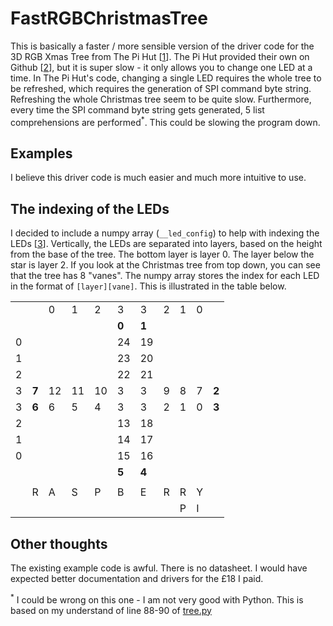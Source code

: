 # FastRGBChristmasTree
This is basically a faster / more sensible version of the driver code for the 3D RGB Xmas Tree from The Pi Hut [[1]]. The Pi Hut provided their own  on Github [[2]], but it is super slow - it only allows you to change one LED at a time. In The Pi Hut's code, changing a single LED requires the whole tree to be refreshed, which requires the generation of SPI command byte string. Refreshing the whole Christmas tree seem to be quite slow. Furthermore, every time the SPI command byte string gets generated, 5 list comprehensions are performed<sup>*</sup>. This could be slowing the program down. 

## Examples
I believe this driver code is much easier and much more intuitive to use. 

## The indexing of the LEDs
I decided to include a numpy array (``__led_config``) to help with indexing the LEDs [[3]]. Vertically, the LEDs are separated into layers, based on the height from the base of the tree. The bottom layer is layer 0. The layer below the star is layer 2. If you look at the Christmas tree from top down, you can see that the tree has 8 "vanes". The numpy array stores the index for each LED in the format of ``[layer][vane]``. This is illustrated in the table below. 

|   |       |    |    |    |        |        |   |   |   |       |
|---|-------|----|----|----|--------|--------|---|---|---|-------|
|   |       | 0  | 1  | 2  | 3      | 3      | 2 | 1 | 0 |       |
|   |       |    |    |    | **0**  | **1**  |   |   |   |       |
| 0 |       |    |    |    | 24     | 19     |   |   |   |       |
| 1 |       |    |    |    | 23     | 20     |   |   |   |       |
| 2 |       |    |    |    | 22     | 21     |   |   |   |       |
| 3 | **7** | 12 | 11 | 10 | 3      | 3      | 9 | 8 | 7 | **2** |
| 3 | **6** | 6  | 5  | 4  | 3      | 3      | 2 | 1 | 0 | **3** |
| 2 |       |    |    |    | 13     | 18     |   |   |   |       |
| 1 |       |    |    |    | 14     | 17     |   |   |   |       |
| 0 |       |    |    |    | 15     | 16     |   |   |   |       |
|   |       |    |    |    | **5**  | **4**  |   |   |   |       |
|   |       |    |    |    |        |        |   |   |   |       |
|   |   R   |  A | S  | P  |   B    |   E    | R | R | Y |       |
|   |       |    |    |    |        |        |   | P | I |       |

## Other thoughts 
The existing example code is awful. There is no datasheet. I would have expected better documentation and drivers for the £18 I paid. 

[1]: https://thepihut.com/products/3d-rgb-xmas-tree-for-raspberry-pi
[2]: https://github.com/ThePiHut/rgbxmastree#rgbxmastree
[3]: https://numpy.org/doc/stable/user/basics.indexing.html

<sup>*</sup> I could be wrong on this one - I am not very good with Python. This is based on my understand of line 88-90 of [tree.py](https://github.com/ThePiHut/rgbxmastree/blob/master/tree.py#L88-L90)
